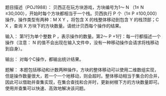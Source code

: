 
题目描述（POJ1988）： 贝西正在玩方块游戏，方块编号为1～ N （1≤ N ≤30,000），开始时每个方块都相当于一个栈。贝西执行 P 个（1≤ P ≤100,000）操作，操作类型有两种：M X Y ，将包含 X 的栈整体移动到包含 Y 的栈顶部；C X ，查询 X 方块下的方块数量。请统计贝西每个操作的结果。

输入： 第1行为单个整数 P ，表示操作的数量。第2～ P +1行：每一行都描述一个操作（注意： N 的值不会出现在输入文件中，没有一种移动操作会请求将栈移动到自身）。

输出： 对每个C操作，都输出统计结果。

题解： 本题包括移动和计数两种操作，方块的整体移动可以使用二维数组实现，但是操作数量很大，若一个一个地移动，则会超时。整体移动相当于集合的合并，因此可以借助并查集实现，在集合查找和合并时，更新树根下方的方块数量即可。使用并查集可以快速、高效地解决该问题。